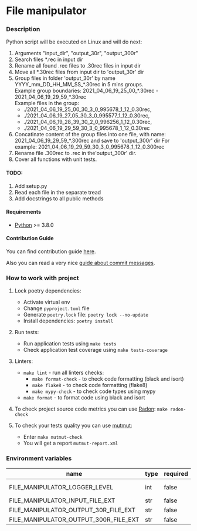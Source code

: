 # File manipulator

### Description
Python script will be executed on Linux and will do next:
1. Arguments "input_dir", "output_30r", "output_300r"
2. Search files *.rec in input dir
3. Rename all found .rec files to .30rec files in input dir
4. Move all *.30rec files from input dir to 'output_30r' dir
5. Group files in folder 'output_30r' by name YYYY_mm_DD_HH_MM_SS_\*.30rec in 5 mins groups.   
Example group boundaries: 2021_04_06_19_25_00_\*.30rec - 2021_04_06_19_29_59_\*.30rec     
Example files in the group: 
    - ./2021_04_06_19_25_00_30_3_0_995678_1_12_0.30rec, 
    - ./2021_04_06_19_27_05_30_3_0_995577_1_12_0.30rec, 
    - ./2021_04_06_19_28_39_30_2_0_996256_1_12_0.30rec, 
    - ./2021_04_06_19_29_59_30_3_0_995678_1_12_0.30rec
6. Concatinate content of the group files into one file, with name: 2021_04_06_19_29_59_*.300rec and save to 'output_300r' dir
For example: 2021_04_06_19_29_59_30_3_0_995678_1_12_0.300rec
7. Rename file .300rec to .rec in the'output_300r' dir.
8. Cover all functions with unit tests.


#### TODO:
1. Add setup.py
2. Read each file in the separate tread
3. Add docstrings to all public methods


#### Requirements

* [Python](https://www.python.org/) >= 3.8.0


#### Contribution Guide

You can find contribution guide [here](http://www.contribution-guide.org/).

Also you can read a very nice [guide about commit messages](https://m.habr.com/ru/post/416887/).

### How to work with project

1. Lock poetry dependencies:
    - Activate virtual env
    - Change `pyproject.toml` file
    - Generate `poetry.lock` file: `poetry lock --no-update`
    - Install dependencies: `poetry install`
   
2. Run tests:
    - Run application tests using `make tests`
    - Check application test coverage using `make tests-coverage`

3. Linters:
    - `make lint` - run all linters checks:
        - `make format-check` - to check code formatting (black and isort)
        - `make flake8` - to check code formatting (flake8)
        - `make mypy-check` - to check code types using mypy
    - `make format` - to format code using black and isort

4. To check project source code metrics you can use [Radon](https://pypi.org/project/radon/): `make radon-check`

5. To check your tests quality you can use [mutmut](https://pypi.org/project/mutmut/): 
    - Enter `make mutmut-check`
    - You will get a report `mutmut-report.xml` 


### Environment variables

| name | type | required | default |
|------|------|----------|---------|
| FILE_MANIPULATOR_LOGGER_LEVEL | int | false | 20 (logging.INFO) |
| FILE_MANIPULATOR_INPUT_FILE_EXT | str | false | ".rec" |
| FILE_MANIPULATOR_OUTPUT_30R_FILE_EXT | str | false  | ".30rec" |
| FILE_MANIPULATOR_OUTPUT_300R_FILE_EXT | str | false  | ".300rec" |
